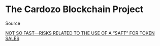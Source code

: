 # The Cardozo Blockchain Project



Source



[NOT SO FAST—RISKS RELATED TO THE USE OF A “SAFT” FOR TOKEN SALES](https://cardozo.yu.edu/sites/default/files/Cardozo%20Blockchain%20Project%20-%20Not%20So%20Fast%20-%20SAFT%20Response_final.pdf)

